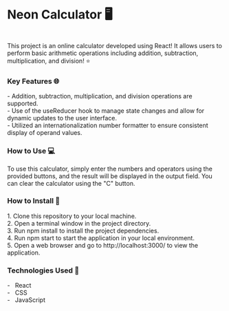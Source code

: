 <h1> Neon Calculator 🖥</h1> <br />
This project is an online calculator developed using React! It allows users to perform basic arithmetic operations including addition, subtraction, multiplication, and division! ⭐️ <br />
<h3> Key Features 🌐</h3>
- Addition, subtraction, multiplication, and division operations are supported. <br />
- Use of the useReducer hook to manage state changes and allow for dynamic updates to the user interface. <br />
- Utilized an internationalization number formatter to ensure consistent display of operand values. <br />
<h3> How to Use 💻</h3>
To use this calculator, simply enter the numbers and operators using the provided buttons, and the result will be displayed in the output field. You can clear the calculator using the "C" button.
<h3> How to Install 🔭</h3>
1. Clone this repository to your local machine. <br />
2. Open a terminal window in the project directory. <br />
3. Run npm install to install the project dependencies. <br />
4. Run npm start to start the application in your local environment. <br />
5. Open a web browser and go to http://localhost:3000/ to view the application. <br />
<h3> Technologies Used 🔧</h3>
- &nbsp; React <br />
- &nbsp; CSS <br />
- &nbsp; JavaScript <br />
